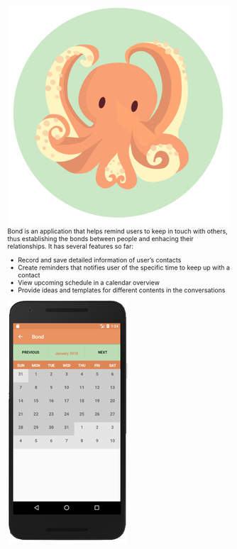 ![logo](https://github.com/vantrinh7/Bond/blob/master/Bond%20Logo.png) Bond is an application that helps remind users to keep in touch with others, thus establishing the bonds between people and enhacing their relationships. It has several features so far:
- Record and save detailed information of user’s contacts
- Create reminders that notifies user of the specific time to keep up with a contact
- View upcoming schedule in a calendar overview
- Provide ideas and templates for different contents in the conversations

![alt text](https://github.com/vantrinh7/Bond/blob/master/Bond%20Calendar.png)

